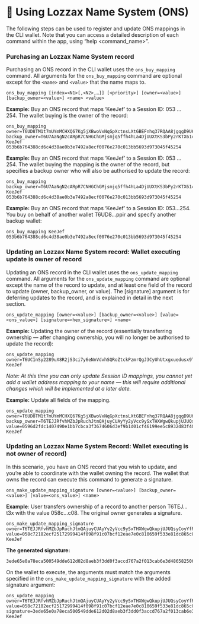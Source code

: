 # 🔡 Using Lozzax Name System \(ONS\)

The following steps can be used to register and update ONS mappings in the CLI wallet. Note that you can access a detailed description of each command within the app, using “help &lt;command\_name&gt;”.

### Purchasing an Lozzax Name System record

Purchasing an ONS record in the CLI wallet uses the `ons_buy_mapping` command. All arguments for the `ons_buy_mapping` command are optional except for the `<name>` and `<value>` that the name maps to.

`ons_buy_mapping [index=<N1>[,<N2>,…]] [<priority>] [owner=<value>] [backup_owner=<value>] <name> <value>`

**Example:** Buy an ONS record that maps ‘KeeJef’ to a Session ID: 053 … 254. The wallet buying is the owner of the record:

```text
ons_buy_mapping owner=T6UD8TM1t7mUYmMCHXQ67Kg5jXBwoVxNqGpXctnsLXtGBEFnhq37RQAA8jgqgD9U6QbeNGqAkkVXucXQ5txE6Mrk2aRwpppir backup_owner=T6U7AaNgN2cARpR7CNHGChGMjsmjq5ffh4hLa4DjUUXtKS3bPy2rKTX614RxmpPPX6KjZzqUSSpAEcoghASTXqvP1qMsJzWch KeeJef 053b6b764388cd6c4d38ae0b3e7492a8ecf0076e270c013bb5693d973045f45254
```

**Example:** Buy an ONS record that maps ‘KeeJef’ to a Session ID: 053 … 254. The wallet buying the mapping is the owner of the record, but specifies a backup owner who will also be authorised to update the record:

```text
ons_buy_mapping backup_owner=T6U7AaNgN2cARpR7CNHGChGMjsmjq5ffh4hLa4DjUUXtKS3bPy2rKTX614RxmpPPX6KjZzqUSSpAEcoghASTXqvP1qMsJzWch KeeJef 053b6b764388cd6c4d38ae0b3e7492a8ecf0076e270c013bb5693d973045f45254
```

**Example:** Buy an ONS record that maps ‘KeeJef’ to a Session ID: 053…254. You buy on behalf of another wallet T6UD8...ppir and specify another backup wallet:

```text
ons_buy_mapping KeeJef 053b6b764388cd6c4d38ae0b3e7492a8ecf0076e270c013bb5693d973045f45254
```

### Updating an Lozzax Name System record: Wallet executing update is owner of record 

Updating an ONS record in the CLI wallet uses the `ons_update_mapping` command. All arguments for the `ons_update_mapping` command are optional except the name of the record to update, and at least one field of the record to update \(owner, backup\_owner, or value\). The \[signature\] argument is for deferring updates to the record, and is explained in detail in the next section.

`ons_update_mapping [owner=<value>] [backup_owner=<value>] [value=<ons_value>] [signature=<hex_signature>] <name>`

**Example:** Updating the owner of the record \(essentially transferring ownership — after changing ownership, you will no longer be authorised to update the record\):

```text
ons_update_mapping owner=T6UC1nSy2289uX8R2jS3ci7y6eNnVdvhSQRoZtckPzmrQgJ3CyUhUtxgxuedusx9TCKVhZZBCuwFkKoJ3joXStWh1QozRsXXo KeeJef
```

_Note: At this time you can only update Session ID mappings, you cannot yet add a wallet address mapping to your name — this will require additional changes which will be implemented at a later date._

**Example:** Update all fields of the mapping.

```text
ons_update_mapping owner=T6UD8TM1t7mUYmMCHXQ67Kg5jXBwoVxNqGpXctnsLXtGBEFnhq37RQAA8jgqgD9U6QbeNGqAkkVXucXQ5txE6Mrk2aRwpppir backup_owner=T6TEJJRfvhMZbJpRuchJtmQAjuyCUAyYy2yVcc9ySxTHXWgwQkupjUJUQsyCoyYfRGReAY3pgaYxUHwoKEkWNh5o2qe5Btt3x value=0596d2fdc1407490e1bb7cbca3f3674606d3ef9b1d01cf46199ee5c8932d83f40a KeeJef
```

### Updating an Lozzax Name System Record: Wallet executing is not owner of record\) 

In this scenario, you have an ONS record that you wish to update, and you’re able to coordinate with the wallet owning the record. The wallet that owns the record can execute this command to generate a signature.

`ons_make_update_mapping_signature [owner=<value>] [backup_owner=<value>] [value=<ons_value>] <name>`

**Example**: User transfers ownership of a record to another person T6TEJ…t3x with the value 058c…c08. The original owner generates a signature.

```text
ons_make_update_mapping_signature owner=T6TEJJRfvhMZbJpRuchJtmQAjuyCUAyYy2yVcc9ySxTHXWgwQkupjUJUQsyCoyYfRGReAY3pgaYxUHwoKEkWNh5o2qe5Btt3x value=058c72182ecf25172999414f098f91c07bcf12eae7e0c810659f533e81dc865c08 KeeJef
```

**The generated signature:**

```text
3ede65e0a78eca500549dde612d02d8aeb3f3dd0f3accd767a2f013cab6e3d486582506fbeb7edb1bda209b333fe7f125fd29f6add6c72b20af320de3537788885fee8b6d76f14b4ad253db2f70a518054bb6f512465e1b6cc154c551d3d59b5bf528eef5a678dbee48e2da74a2803c47295acd6967ea5545f6213456a0f5ead
```

On the wallet to execute, the arguments must match the arguments specified in the `ons_make_update_mapping_signature` with the added signature argument:

```text
ons_update_mapping owner=T6TEJJRfvhMZbJpRuchJtmQAjuyCUAyYy2yVcc9ySxTHXWgwQkupjUJUQsyCoyYfRGReAY3pgaYxUHwoKEkWNh5o2qe5Btt3x value=058c72182ecf25172999414f098f91c07bcf12eae7e0c810659f533e81dc865c08 signature=3ede65e0a78eca500549dde612d02d8aeb3f3dd0f3accd767a2f013cab6e3d486582506fbeb7edb1bda209b333fe7f125fd29f6add6c72b20af320de3537788885fee8b6d76f14b4ad253db2f70a518054bb6f512465e1b6cc154c551d3d59b5bf528eef5a678dbee48e2da74a2803c47295acd6967ea5545f6213456a0f5ead KeeJef
```

